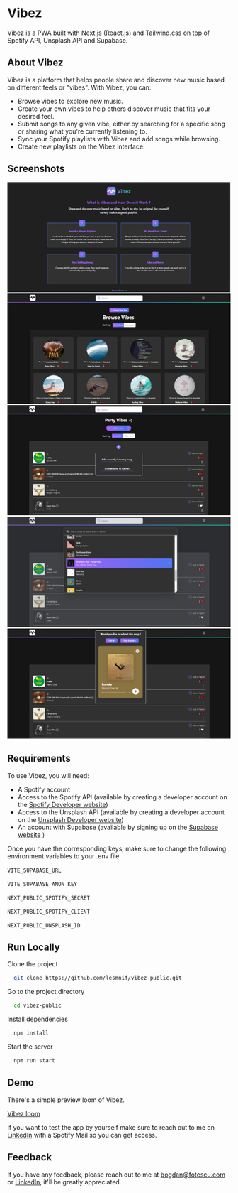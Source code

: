 # Vibez

Vibez is a PWA built with Next.js (React.js) and Tailwind.css on top of Spotify API, Unsplash API and Supabase.

## About Vibez

Vibez is a platform that helps people share and discover new music based on different feels or "vibes". With Vibez, you can:

- Browse vibes to explore new music.
- Create your own vibes to help others discover music that fits your desired feel.
- Submit songs to any given vibe, either by searching for a specific song or sharing what you're currently listening to.
- Sync your Spotify playlists with Vibez and add songs while browsing.
- Create new playlists on the Vibez interface.

## Screenshots

![Vibez Tutorial](https://raw.githubusercontent.com/lesmnif/vibez-public/main/public/VibezTuto.png)
![Vibez Main Screen](https://raw.githubusercontent.com/lesmnif/vibez-public/main/public/VibezMain.png)
![Vibez Browsing Playlist](https://raw.githubusercontent.com/lesmnif/vibez-public/main/public/VibezBrowsing.png)
![Vibez Browsing Song](https://raw.githubusercontent.com/lesmnif/vibez-public/main/public/VibezBrowsing2.png)
![Vibez Adding Song](https://raw.githubusercontent.com/lesmnif/vibez-public/main/public/VibezAdding.png)

## Requirements

To use Vibez, you will need:

- A Spotify account
- Access to the Spotify API (available by creating a developer account on the [Spotify Developer website](https://developer.spotify.com/dashboard/login))
- Access to the Unsplash API (available by creating a developer account on the [Unsplash Developer website](https://unsplash.com/developers))
- An account with Supabase (available by signing up on the [Supabase website](https://supabase.com/) )

Once you have the corresponding keys, make sure to change the following environment variables to your .env file.

`VITE_SUPABASE_URL`

`VITE_SUPABASE_ANON_KEY`

`NEXT_PUBLIC_SPOTIFY_SECRET`

`NEXT_PUBLIC_SPOTIFY_CLIENT`

`NEXT_PUBLIC_UNSPLASH_ID`

## Run Locally

Clone the project

```bash
  git clone https://github.com/lesmnif/vibez-public.git
```

Go to the project directory

```bash
  cd vibez-public
```

Install dependencies

```bash
  npm install
```

Start the server

```bash
  npm run start
```

## Demo

There's a simple preview loom of Vibez.

[Vibez loom](https://www.loom.com/share/a666214fce714d139e3afd4e566fc7ab?user_id_of_reactor=701374)

If you want to test the app by yourself make sure to reach out to me on [LinkedIn](https://www.linkedin.com/in/bogdan-fotescu/) with a Spotify Mail so you can get access.

## Feedback

If you have any feedback, please reach out to me at bogdan@fotescu.com or [LinkedIn](https://www.linkedin.com/in/bogdan-fotescu/), it'll be greatly appreciated.
